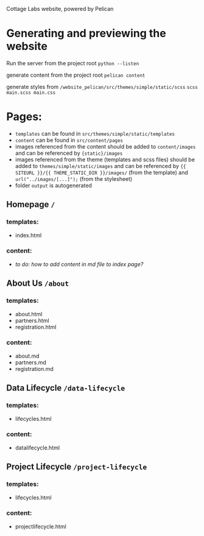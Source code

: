 Cottage Labs website, powered by Pelican

# Generating and previewing the website

Run the server from the project root
`python --listen`

generate content from the project root
`pelican content`

generate styles from `/website_pelican/src/themes/simple/static/scss`
`scss main.scss main.css`

# Pages:

- `templates` can be found in `src/themes/simple/static/templates`
- `content` can be found in `src/content/pages`
- images referenced from the content should be added to `content/images` and can be referenced by `{static}/images`
- images referenced from the theme (templates and scss files) should be added to `themes/simple/static/images` and can be referenced by `{{ SITEURL }}/{{ THEME_STATIC_DIR }}/images/` (from the template) and `url("../images/[...]");` (from the stylesheet)
- folder `output` is autogenerated

## Homepage `/`

### templates:
- index.html

### content:
- _to do: how to add content in md file to index page?_

## About Us `/about`

### templates:
- about.html
- partners.html
- registration.html

### content:
- about.md
- partners.md
- registration.md

## Data Lifecycle `/data-lifecycle`

### templates:
- lifecycles.html

### content:
- datalifecycle.html

## Project Lifecycle `/project-lifecycle`

### templates:
- lifecycles.html

### content:
- projectlifecycle.html